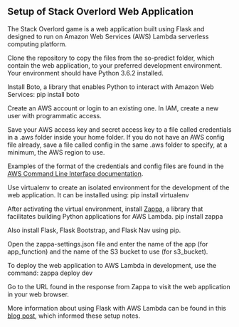 ## Setup of Stack Overlord Web Application

The Stack Overlord game is a web application built using Flask and 
designed to run on Amazon Web Services (AWS) Lambda serverless 
computing platform.

Clone the repository to copy the files from the so-predict folder,
which contain the web application, to your preferred development
environment. Your environment should have Python 3.6.2 installed.

Install Boto, a library that enables Python to interact with Amazon
Web Services:
pip install boto

Create an AWS account or login to an existing one. In IAM, create a
new user with programmatic access. 

Save your AWS access key and secret access key to a file called
credentials in a .aws folder inside your home folder. If you do not
have an AWS config file already, save a file called config in the
same .aws folder to specify, at a minimum, the AWS region to use.

Examples of the format of the credentials and config files
are found in the [AWS Command Line Interface documentation](http://doc.aws.amazon.com/cli/latest/userguide/cli-config-files.html).

Use virtualenv to create an isolated environment for the development
of the web application. It can be installed using:
pip install virtualenv

After activating the virtual environment, install [Zappa](https://github.com/Miserlou/Zappa), a library 
that facilitates building Python applications for AWS Lambda.
pip install zappa

Also install Flask, Flask Bootstrap, and Flask Nav using pip.

Open the zappa-settings.json file and enter the name of the app 
(for app_function) and the name of the S3 bucket to use (for 
s3_bucket).

To deploy the web application to AWS Lambda in development, use the
command:
zappa deploy dev

Go to the URL found in the response from Zappa to visit the web
application in your web browser.

More information about using Flask with AWS Lambda can be found in 
this [blog post](https://bitsvsbytes.com/creating-a-microservice-with-flask-zappa-amazonwebservices),
which informed these setup notes.


